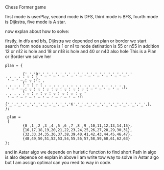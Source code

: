 Chess Former game

first mode is userPlay,
second mode is DFS,
third mode is BFS,
fourth mode is Dijkstra,
five mode is A star.

now explan about how to solve:

firstly, in dfs and bfs, Dijkstra we depended on plan or border we start search from node source is 1 or n1 to node detination is 55 or n55
in addition 12 or n12 is hole and 18 or n18 is hole and 40 or n40 also hole
This is a Plan or Border we solve her

    plan = {

            {'_','R','_','_','_','_','_','_','_','_','_','_','     ','_','_','_',},
            {'_','_','     ','_','_','_','_','_','_','_','_','_','_','_','_','_',},
            {'_','_','_','_','_','_','_','    ','_','_','_','_','_','_','_','_',},
            {'_','_','_','_','_','_','_','K','_','_','_','_','_','_','_','_',},
    };

     plan =
     {
            {0 ,1 ,2 ,3 ,4 ,5 ,6 ,7 ,8 ,9 ,10,11,12,13,14,15},
            {16,17,18,19,20,21,22,23,24,25,26,27,28,29,30,31},
            {32,33,34,35,36,37,38,39,40,41,42,43,44,45,46,47},
            {48,49,50,51,52,53,54,55,56,57,58,59,60,61,62,63}
    };

and in Astar algo we depende on huristic function to find short Path in algo is also depende on explan in above
I am write tow way to solve in Astar algo
but I am assign optimal can you reed to way in code.
 
                                                                 
